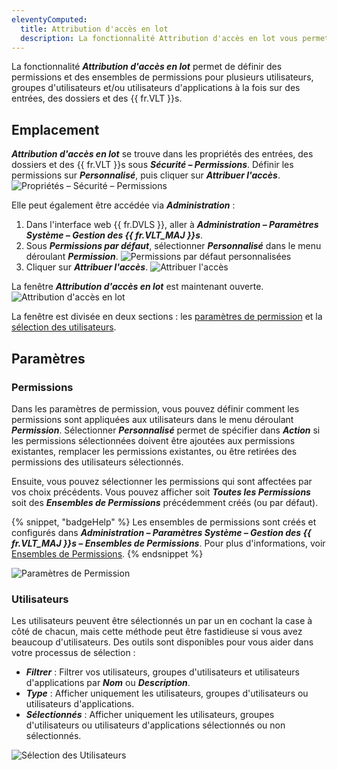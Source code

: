 ```yaml
---
eleventyComputed:
  title: Attribution d'accès en lot
  description: La fonctionnalité Attribution d'accès en lot vous permet de définir des permissions et des ensembles de permissions pour plusieurs utilisateurs, groupes d'utilisateurs et/ou utilisateurs d'applications à la fois sur des entrées, des dossiers et des {{ fr.VLT }}s.
---
```

La fonctionnalité ***Attribution d'accès en lot*** permet de définir des permissions et des ensembles de permissions pour plusieurs utilisateurs, groupes d'utilisateurs et/ou utilisateurs d'applications à la fois sur des entrées, des dossiers et des {{ fr.VLT }}s.

## Emplacement
***Attribution d'accès en lot*** se trouve dans les propriétés des entrées, des dossiers et des {{ fr.VLT }}s sous ***Sécurité – Permissions***. Définir les permissions sur ***Personnalisé***, puis cliquer sur ***Attribuer l'accès***.
![Propriétés – Sécurité – Permissions](https://cdnweb.devolutions.net/docs/docs_en_server_ServerOp2075.png)

Elle peut également être accédée via ***Administration*** :
1. Dans l'interface web {{ fr.DVLS }}, aller à ***Administration – Paramètres Système – Gestion des {{ fr.VLT_MAJ }}s***.
1. Sous ***Permissions par défaut***, sélectionner ***Personnalisé*** dans le menu déroulant ***Permission***.
![Permissions par défaut personnalisées](https://cdnweb.devolutions.net/docs/docs_en_server_ServerOp2071.png)
1. Cliquer sur ***Attribuer l'accès***.
![Attribuer l'accès](https://cdnweb.devolutions.net/docs/docs_en_server_ServerOp2072.png)

La fenêtre ***Attribution d'accès en lot*** est maintenant ouverte.
![Attribution d'accès en lot](https://cdnweb.devolutions.net/docs/docs_en_server_ServerOp2070.png)

La fenêtre est divisée en deux sections : les [paramètres de permission](#permissions) et la [sélection des utilisateurs](#users).

## Paramètres

### Permissions
Dans les paramètres de permission, vous pouvez définir comment les permissions sont appliquées aux utilisateurs dans le menu déroulant ***Permission***. Sélectionner ***Personnalisé*** permet de spécifier dans ***Action*** si les permissions sélectionnées doivent être ajoutées aux permissions existantes, remplacer les permissions existantes, ou être retirées des permissions des utilisateurs sélectionnés.

Ensuite, vous pouvez sélectionner les permissions qui sont affectées par vos choix précédents. Vous pouvez afficher soit ***Toutes les Permissions*** soit des ***Ensembles de Permissions*** précédemment créés (ou par défaut).

{% snippet, "badgeHelp" %}
Les ensembles de permissions sont créés et configurés dans ***Administration – Paramètres Système – Gestion des {{ fr.VLT_MAJ }}s – Ensembles de Permissions***. Pour plus d'informations, voir [Ensembles de Permissions](/server/web-interface/administration/configuration/system-settings/vault-management/permission-sets/).
{% endsnippet %}

![Paramètres de Permission](https://cdnweb.devolutions.net/docs/docs_en_server_ServerOp2073.png)

### Utilisateurs
Les utilisateurs peuvent être sélectionnés un par un en cochant la case à côté de chacun, mais cette méthode peut être fastidieuse si vous avez beaucoup d'utilisateurs. Des outils sont disponibles pour vous aider dans votre processus de sélection :
* ***Filtrer*** : Filtrer vos utilisateurs, groupes d'utilisateurs et utilisateurs d'applications par ***Nom*** ou ***Description***.
* ***Type*** : Afficher uniquement les utilisateurs, groupes d'utilisateurs ou utilisateurs d'applications.
* ***Sélectionnés*** : Afficher uniquement les utilisateurs, groupes d'utilisateurs ou utilisateurs d'applications sélectionnés ou non sélectionnés.

![Sélection des Utilisateurs](https://cdnweb.devolutions.net/docs/docs_en_server_ServerOp2074.png)
